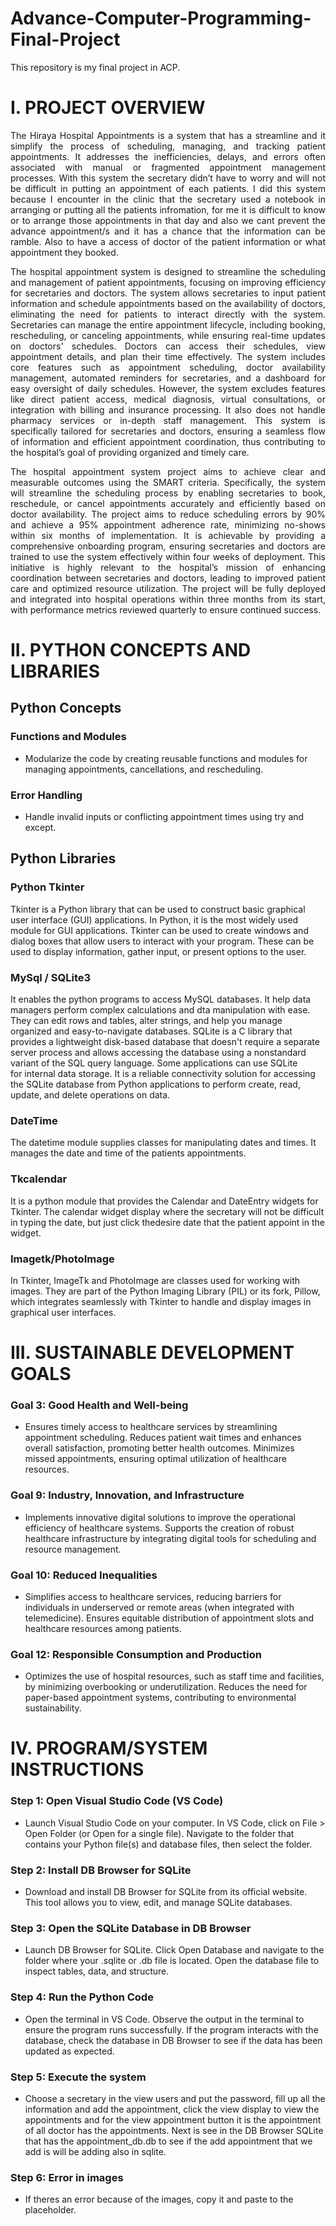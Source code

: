 # Advance-Computer-Programming-Final-Project
This repository is my final project in ACP.

# I. PROJECT OVERVIEW
<p align="justify">
The Hiraya Hospital Appointments is a system that has a streamline and it simplify the process of scheduling, managing, and tracking patient appointments. It addresses the inefficiencies, delays, and errors often associated with manual or fragmented appointment management processes. With this system the secretary didn’t have to worry and will not be difficult in putting an appointment of each patients. I did this system because I encounter in the clinic that the secretary used a notebook in arranging or putting all the patients infromation, for me it is difficult to know or to arrange those appointments in that day and also we cant prevent the advance appointment/s and it has a chance that the information can be ramble. Also to have a access of doctor of the patient information or what appointment they booked.
<p align="justify">
The hospital appointment system is designed to streamline the scheduling and management of patient appointments, focusing on improving efficiency for secretaries and doctors. The system allows secretaries to input patient information and schedule appointments based on the availability of doctors, eliminating the need for patients to interact directly with the system. Secretaries can manage the entire appointment lifecycle, including booking, rescheduling, or canceling appointments, while ensuring real-time updates on doctors' schedules. Doctors can access their schedules, view appointment details, and plan their time effectively. The system includes core features such as appointment scheduling, doctor availability management, automated reminders for secretaries, and a dashboard for easy oversight of daily schedules. However, the system excludes features like direct patient access, medical diagnosis, virtual consultations, or integration with billing and insurance processing. It also does not handle pharmacy services or in-depth staff management. This system is specifically tailored for secretaries and doctors, ensuring a seamless flow of information and efficient appointment coordination, thus contributing to the hospital’s goal of providing organized and timely care.
<p align="justify">
The hospital appointment system project aims to achieve clear and measurable outcomes using the SMART criteria. Specifically, the system will streamline the scheduling process by enabling secretaries to book, reschedule, or cancel appointments accurately and efficiently based on doctor availability. The project aims to reduce scheduling errors by 90% and achieve a 95% appointment adherence rate, minimizing no-shows within six months of implementation. It is achievable by providing a comprehensive onboarding program, ensuring secretaries and doctors are trained to use the system effectively within four weeks of deployment. This initiative is highly relevant to the hospital’s mission of enhancing coordination between secretaries and doctors, leading to improved patient care and optimized resource utilization. The project will be fully deployed and integrated into hospital operations within three months from its start, with performance metrics reviewed quarterly to ensure continued success.
</p>

# II. PYTHON CONCEPTS AND LIBRARIES

## Python Concepts
### Functions and Modules   
  * Modularize the code by creating reusable functions and modules for managing appointments, cancellations, and rescheduling.


### Error Handling
  * Handle invalid inputs or conflicting appointment times using try and except.

## Python Libraries

### Python Tkinter

Tkinter is a Python library that can be used to construct basic graphical user interface (GUI) applications. In Python, it is the most widely used module for GUI applications. Tkinter can be used to create windows and dialog boxes that allow users to interact with your program. These can be used to display information, gather input, or present options to the user.

### MySql / SQLite3

It enables the python programs to access MySQL databases. It help data managers perform complex calculations and dta manipulation with ease. They can edit rows and tables, alter strings, and help you manage organized and easy-to-navigate databases.
SQLite is a C library that provides a lightweight disk-based database that doesn't require a separate server process and allows accessing the database using a nonstandard variant of the SQL query language. Some applications can use SQLite for internal data storage. It is a reliable connectivity solution for accessing the SQLite database from Python applications to perform create, read, update, and delete operations on data. 

### DateTime

The datetime module supplies classes for manipulating dates and times. It manages the date and time of the patients appointments.

### Tkcalendar

It is a python module that provides the Calendar and DateEntry widgets for Tkinter. The calendar widget display where the secretary will not be difficult in typing the date, but just click thedesire date that the patient appoint in the widget.

### Imagetk/PhotoImage

In Tkinter, ImageTk and PhotoImage are classes used for working with images. They are part of the Python Imaging Library (PIL) or its fork, Pillow, which integrates seamlessly with Tkinter to handle and display images in graphical user interfaces.

# III. SUSTAINABLE DEVELOPMENT GOALS

### Goal 3: Good Health and Well-being
  * Ensures timely access to healthcare services by streamlining appointment scheduling. Reduces patient wait times and enhances overall
satisfaction, promoting better health outcomes. Minimizes missed appointments, ensuring optimal utilization of healthcare resources.

### Goal 9: Industry, Innovation, and Infrastructure
  * Implements innovative digital solutions to improve the operational efficiency of healthcare systems. Supports the creation of robust healthcare infrastructure by integrating digital tools for scheduling and resource management.

### Goal 10: Reduced Inequalities
  * Simplifies access to healthcare services, reducing barriers for individuals in underserved or remote areas (when integrated with telemedicine). Ensures equitable distribution of appointment slots and healthcare resources among patients.

### Goal 12: Responsible Consumption and Production
  * Optimizes the use of hospital resources, such as staff time and facilities, by minimizing overbooking or underutilization. Reduces the need for paper-based appointment systems, contributing to environmental sustainability.

# IV. PROGRAM/SYSTEM INSTRUCTIONS

### Step 1: Open Visual Studio Code (VS Code)
  * Launch Visual Studio Code on your computer. In VS Code, click on File > Open Folder (or Open for a single file). Navigate to the folder that contains your Python file(s) and database files, then select the folder.

### Step 2: Install DB Browser for SQLite
  * Download and install DB Browser for SQLite from its official website. This tool allows you to view, edit, and manage SQLite databases.

### Step 3: Open the SQLite Database in DB Browser
  * Launch DB Browser for SQLite. Click Open Database and navigate to the folder where your .sqlite or .db file is located. Open the database file to inspect tables, data, and structure.
    
### Step 4: Run the Python Code
  * Open the terminal in VS Code. Observe the output in the terminal to ensure the program runs successfully. If the program interacts with the database, check the database in DB Browser to see if the data has been updated as expected.

### Step 5: Execute the system
 * Choose a secretary in the view users and put the password, fill up all the information and add the appointment, click the view display to view the appointments and for the view appointment button it is the appointment of all doctor has the appointments. Next is see in the DB Browser SQLite that has the appointment_db.db to see if the add appointment that we add is will be adding also in sqlite.

### Step 6: Error in images
 * If theres an error because of the images, copy it and paste to the placeholder.







